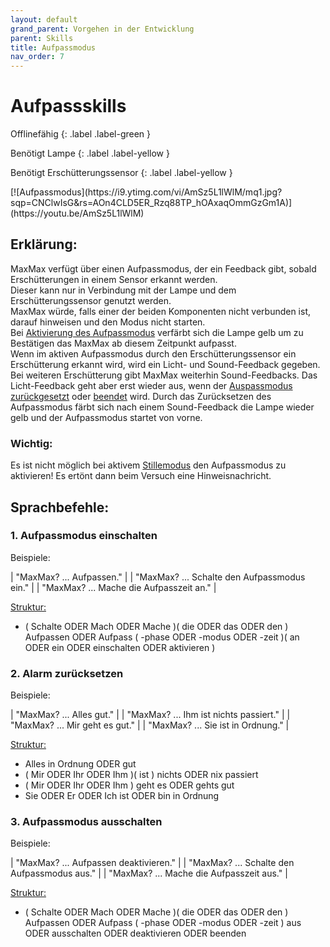 ```yaml
---
layout: default
grand_parent: Vorgehen in der Entwicklung
parent: Skills
title: Aufpassmodus
nav_order: 7
---
```



# Aufpassskills
<div class="labels" markdown="1">
Offlinefähig
{: .label .label-green }

Benötigt Lampe
{: .label .label-yellow }

Benötigt Erschütterungssensor
{: .label .label-yellow }
</div>
[![Aufpassmodus](https://i9.ytimg.com/vi/AmSz5L1lWlM/mq1.jpg?sqp=CNClwIsG&rs=AOn4CLD5ER_Rzq88TP_hOAxaqOmmGzGm1A)](https://youtu.be/AmSz5L1lWlM)

## Erklärung:
MaxMax verfügt über einen Aufpassmodus, der ein Feedback gibt, sobald Erschütterungen in einem Sensor erkannt werden.<br/> Dieser kann nur in Verbindung mit der Lampe und dem Erschütterungssensor genutzt werden.<br/> MaxMax würde, falls einer der beiden Komponenten nicht verbunden ist, darauf hinweisen und den Modus nicht starten.<br/>
Bei [Aktivierung des Aufpassmodus](#1-aufpassmodus-einschalten) verfärbt sich die Lampe gelb um zu Bestätigen das MaxMax ab diesem Zeitpunkt aufpasst.<br/>
Wenn im aktiven Aufpassmodus durch den Erschütterungssensor ein Erschütterung erkannt wird, wird ein Licht- und Sound-Feedback gegeben.<br/> Bei weiteren Erschütterung gibt MaxMax weiterhin Sound-Feedbacks.
Das Licht-Feedback geht aber erst wieder aus, wenn der [Auspassmodus zurückgesetzt](#2-alarm-zurücksetzen) oder [beendet](#3-aufpassmodus-ausschalten) wird. Durch das Zurücksetzen des Aufpassmodus färbt sich nach einem Sound-Feedback die Lampe wieder gelb und der Aufpassmodus startet von vorne. <br/>

### Wichtig:
Es ist nicht möglich bei aktivem [Stillemodus](/silence.md) den Aufpassmodus zu aktivieren! Es ertönt dann beim Versuch eine Hinweisnachricht.



## Sprachbefehle:
### 1. Aufpassmodus einschalten
Beispiele:

| "MaxMax? ... Aufpassen."         |
| "MaxMax? ... Schalte den Aufpassmodus ein."    |
| "MaxMax? ... Mache die Aufpasszeit an."    |

[Struktur:](structure) 
- ( Schalte ODER Mach ODER Mache )( die ODER das ODER den ) Aufpassen ODER Aufpass ( -phase ODER -modus ODER -zeit )( an ODER ein ODER einschalten ODER aktivieren )

### 2. Alarm zurücksetzen
Beispiele:

| "MaxMax? ... Alles gut."         |
| "MaxMax? ... Ihm ist nichts passiert."    |
| "MaxMax? ... Mir geht es gut."    |
| "MaxMax? ... Sie ist in Ordnung."    |

[Struktur:](structure) 
- Alles in Ordnung ODER gut
- ( Mir ODER Ihr ODER Ihm )( ist ) nichts ODER nix passiert
- ( Mir ODER Ihr ODER Ihm ) geht es ODER gehts gut
- Sie ODER Er ODER Ich ist ODER bin in Ordnung

### 3. Aufpassmodus ausschalten
Beispiele:

| "MaxMax? ... Aufpassen deaktivieren."         |
| "MaxMax? ... Schalte den Aufpassmodus aus."    |
| "MaxMax? ... Mache die Aufpasszeit aus."    |

[Struktur:](structure) 
- ( Schalte ODER Mach ODER Mache )( die ODER das ODER den ) Aufpassen ODER Aufpass ( -phase ODER -modus ODER -zeit ) aus ODER ausschalten ODER deaktivieren ODER beenden 





